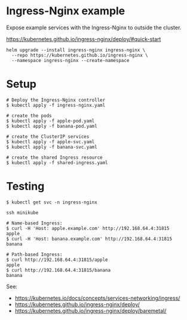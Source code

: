 # Ingress-Nginx example

Expose example services with the Ingress-Nginx to outside the cluster.

https://kubernetes.github.io/ingress-nginx/deploy/#quick-start
```
helm upgrade --install ingress-nginx ingress-nginx \
  --repo https://kubernetes.github.io/ingress-nginx \
  --namespace ingress-nginx --create-namespace
```

# Setup
```
# Deploy the Ingress-Nginx controller
$ kubectl apply -f ingress-nginx.yaml

# create the pods
$ kubectl apply -f apple-pod.yaml
$ kubectl apply -f banana-pod.yaml

# create the ClusterIP services
$ kubectl apply -f apple-svc.yaml
$ kubectl apply -f banana-svc.yaml

# create the shared Ingress resource
$ kubectl apply -f shared-ingress.yaml
```

# Testing
```
$ kubectl get svc -n ingress-nginx

ssh minikube

# Name-based Ingress:
$ curl -H 'Host: apple.example.com' http://192.168.64.4:31815
apple
$ curl -H 'Host: banana.example.com' http://192.168.64.4:31815
banana

# Path-based Ingress:
$ curl http://192.168.64.4:31815/apple
apple
$ curl http://192.168.64.4:31815/banana
banana
```

See:
* https://kubernetes.io/docs/concepts/services-networking/ingress/
* https://kubernetes.github.io/ingress-nginx/deploy/
* https://kubernetes.github.io/ingress-nginx/deploy/baremetal/


